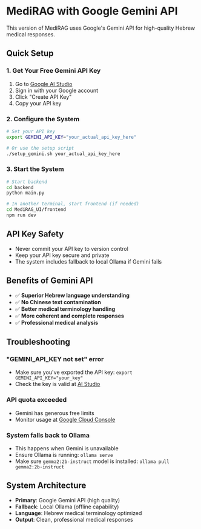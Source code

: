 # MediRAG with Google Gemini API

This version of MediRAG uses Google's Gemini API for high-quality Hebrew medical responses.

## Quick Setup

### 1. Get Your Free Gemini API Key
1. Go to [Google AI Studio](https://aistudio.google.com/app/apikey)
2. Sign in with your Google account
3. Click "Create API Key"
4. Copy your API key

### 2. Configure the System
```bash
# Set your API key
export GEMINI_API_KEY="your_actual_api_key_here"

# Or use the setup script
./setup_gemini.sh your_actual_api_key_here
```

### 3. Start the System
```bash
# Start backend
cd backend
python main.py

# In another terminal, start frontend (if needed)
cd MediRAG_UI/frontend
npm run dev
```

## API Key Safety
- Never commit your API key to version control
- Keep your API key secure and private
- The system includes fallback to local Ollama if Gemini fails

## Benefits of Gemini API
- ✅ **Superior Hebrew language understanding**
- ✅ **No Chinese text contamination**
- ✅ **Better medical terminology handling**
- ✅ **More coherent and complete responses**
- ✅ **Professional medical analysis**

## Troubleshooting

### "GEMINI_API_KEY not set" error
- Make sure you've exported the API key: `export GEMINI_API_KEY="your_key"`
- Check the key is valid at [AI Studio](https://aistudio.google.com/app/apikey)

### API quota exceeded
- Gemini has generous free limits
- Monitor usage at [Google Cloud Console](https://console.cloud.google.com/)

### System falls back to Ollama
- This happens when Gemini is unavailable
- Ensure Ollama is running: `ollama serve`
- Make sure `gemma2:2b-instruct` model is installed: `ollama pull gemma2:2b-instruct`

## System Architecture
- **Primary**: Google Gemini API (high quality)
- **Fallback**: Local Ollama (offline capability)
- **Language**: Hebrew medical terminology optimized
- **Output**: Clean, professional medical responses
